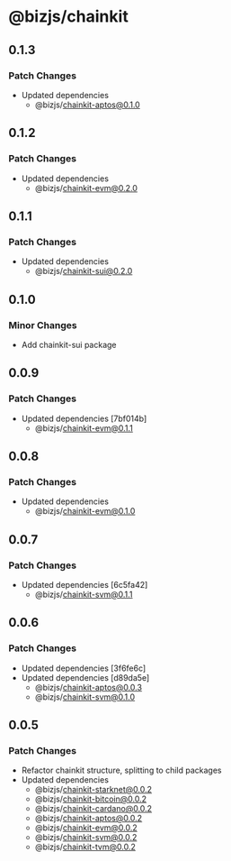 # @bizjs/chainkit

## 0.1.3

### Patch Changes

- Updated dependencies
  - @bizjs/chainkit-aptos@0.1.0

## 0.1.2

### Patch Changes

- Updated dependencies
  - @bizjs/chainkit-evm@0.2.0

## 0.1.1

### Patch Changes

- Updated dependencies
  - @bizjs/chainkit-sui@0.2.0

## 0.1.0

### Minor Changes

- Add chainkit-sui package

## 0.0.9

### Patch Changes

- Updated dependencies [7bf014b]
  - @bizjs/chainkit-evm@0.1.1

## 0.0.8

### Patch Changes

- Updated dependencies
  - @bizjs/chainkit-evm@0.1.0

## 0.0.7

### Patch Changes

- Updated dependencies [6c5fa42]
  - @bizjs/chainkit-svm@0.1.1

## 0.0.6

### Patch Changes

- Updated dependencies [3f6fe6c]
- Updated dependencies [d89da5e]
  - @bizjs/chainkit-aptos@0.0.3
  - @bizjs/chainkit-svm@0.1.0

## 0.0.5

### Patch Changes

- Refactor chainkit structure, splitting to child packages
- Updated dependencies
  - @bizjs/chainkit-starknet@0.0.2
  - @bizjs/chainkit-bitcoin@0.0.2
  - @bizjs/chainkit-cardano@0.0.2
  - @bizjs/chainkit-aptos@0.0.2
  - @bizjs/chainkit-evm@0.0.2
  - @bizjs/chainkit-svm@0.0.2
  - @bizjs/chainkit-tvm@0.0.2
